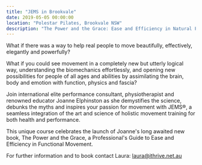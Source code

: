 ```yaml
---
title: "JEMS in Brookvale"
date: 2019-05-05 00:00:00
location: "Polestar Pilates, Brookvale NSW"
description: "The Power and the Grace: Ease and Efficiency in Natural Functional Movement - The JEMS® Foundation Course for Health, Fitness and Wellbeing Professionals."
---
```


What if there was a way to help real people to move beautifully, effectively, elegantly and powerfully?

What if you could see movement in a completely new but utterly logical way, understanding the biomechanics effortlessly, and opening new possibilities for people of all ages and abilities by assimilating the brain, body and emotion with function, physics and fascia?

Join international elite performance consultant, physiotherapist and renowned educator Joanne Elphinston as she demystifies the science, debunks the myths and inspires your passion for movement with JEMS®, a seamless integration of the art and science of holistic movement training for both health and performance.

This unique course celebrates the launch of Joanne's long awaited new book, The Power and the Grace, a Professional's Guide to Ease and Efficiency in Functional Movement.

For further information and to book contact Laura: laura@ithrive.net.au
